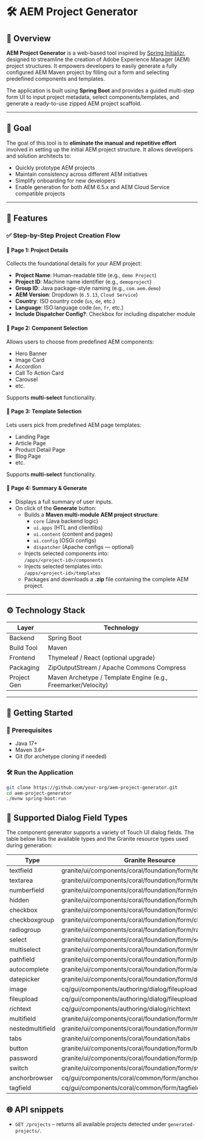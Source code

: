 # 🛠️ AEM Project Generator

## 📌 Overview

**AEM Project Generator** is a web-based tool inspired by [Spring Initializr](https://start.spring.io/), designed to streamline the creation of Adobe Experience Manager (AEM) project structures. It empowers developers to easily generate a fully configured AEM Maven project by filling out a form and selecting predefined components and templates.

The application is built using **Spring Boot** and provides a guided multi-step form UI to input project metadata, select components/templates, and generate a ready-to-use zipped AEM project scaffold.

---

## 🎯 Goal

The goal of this tool is to **eliminate the manual and repetitive effort** involved in setting up the initial AEM project structure. It allows developers and solution architects to:

- Quickly prototype AEM projects
- Maintain consistency across different AEM initiatives
- Simplify onboarding for new developers
- Enable generation for both AEM 6.5.x and AEM Cloud Service compatible projects

---

## 🧩 Features

### ✅ Step-by-Step Project Creation Flow

#### 🔹 Page 1: Project Details
Collects the foundational details for your AEM project:

- **Project Name**: Human-readable title (e.g., `demo Project`)
- **Project ID**: Machine name identifier (e.g., `demoproject`)
- **Group ID**: Java package-style naming (e.g., `com.aem.demo`)
- **AEM Version**: Dropdown (`6.5.13`, `Cloud Service`)
- **Country**: ISO country code (`us`, `de`, etc.)
- **Language**: ISO language code (`en`, `fr`, etc.)
- **Include Dispatcher Config?**: Checkbox for including dispatcher module

#### 🔹 Page 2: Component Selection
Allows users to choose from predefined AEM components:

- Hero Banner  
- Image Card  
- Accordion  
- Call To Action Card  
- Carousel  
- etc.

Supports **multi-select** functionality.

#### 🔹 Page 3: Template Selection
Lets users pick from predefined AEM page templates:

- Landing Page  
- Article Page  
- Product Detail Page  
- Blog Page  
- etc.

Supports **multi-select** functionality.

#### 🔹 Page 4: Summary & Generate
- Displays a full summary of user inputs.
- On click of the **Generate** button:
  - Builds a **Maven multi-module AEM project structure**:
    - `core` (Java backend logic)
    - `ui.apps` (HTL and clientlibs)
    - `ui.content` (content and pages)
    - `ui.config` (OSGi configs)
    - `dispatcher` (Apache configs — optional)
  - Injects selected components into:  
    `/apps/<project-id>/components`
  - Injects selected templates into:  
    `/apps/<project-id>/templates`
  - Packages and downloads a **.zip** file containing the complete AEM project.

---

## ⚙️ Technology Stack

| Layer       | Technology         |
|-------------|--------------------|
| Backend     | Spring Boot        |
| Build Tool  | Maven              |
| Frontend    | Thymeleaf / React (optional upgrade) |
| Packaging   | ZipOutputStream / Apache Commons Compress |
| Project Gen | Maven Archetype / Template Engine (e.g., Freemarker/Velocity) |

---

## 🚀 Getting Started

### 🧾 Prerequisites
- Java 17+
- Maven 3.6+
- Git (for archetype cloning if needed)

### 🛠️ Run the Application
```bash
git clone https://github.com/your-org/aem-project-generator.git
cd aem-project-generator
./mvnw spring-boot:run
```

## 🔧 Supported Dialog Field Types

The component generator supports a variety of Touch UI dialog fields. The table below lists the available types and the Granite resource types used during generation:

| Type | Granite Resource |
|------|-----------------|
| textfield | granite/ui/components/coral/foundation/form/textfield |
| textarea | granite/ui/components/coral/foundation/form/textarea |
| numberfield | granite/ui/components/coral/foundation/form/numberfield |
| hidden | granite/ui/components/coral/foundation/form/hidden |
| checkbox | granite/ui/components/coral/foundation/form/checkbox |
| checkboxgroup | granite/ui/components/coral/foundation/form/checkboxgroup |
| radiogroup | granite/ui/components/coral/foundation/form/radiogroup |
| select | granite/ui/components/coral/foundation/form/select |
| multiselect | granite/ui/components/coral/foundation/form/multifield |
| pathfield | granite/ui/components/coral/foundation/form/pathfield |
| autocomplete | granite/ui/components/coral/foundation/form/autocomplete |
| datepicker | granite/ui/components/coral/foundation/form/datepicker |
| image | cq/gui/components/authoring/dialog/fileupload |
| fileupload | cq/gui/components/authoring/dialog/fileupload |
| richtext | cq/gui/components/authoring/dialog/richtext |
| multifield | granite/ui/components/coral/foundation/form/multifield |
| nestedmultifield | granite/ui/components/coral/foundation/form/multifield |
| tabs | granite/ui/components/coral/foundation/tabs |
| button | granite/ui/components/coral/foundation/form/button |
| password | granite/ui/components/coral/foundation/form/password |
| switch | granite/ui/components/coral/foundation/form/switch |
| anchorbrowser | cq/gui/components/coral/common/form/anchorbrowser |
| tagfield | cq/gui/components/coral/common/form/tagfield |

## 🌐 API snippets

* `GET /projects` – returns all available projects detected under `generated-projects/`.
